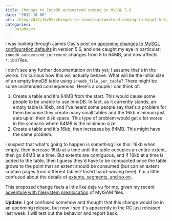 ```yaml
---
title: Changes to InnoDB autoextend coming in MySQL 5.6
date: "2012-10-08"
url: /blog/2012/10/08/changes-to-innodb-autoextend-coming-in-mysql-5-6/
categories:
  - Databases
---
```

I was looking through James Day's post on [upcoming changes to MySQL configuration defaults][1] in version 5.6, and one caught my eye in particular: `innodb_autoextend_increment` changes from 8 to 64MB, and now affects `*.ibd` files.

I don't see any further documentation on this yet; I assume that's in the works. I'm curious how this will actually behave. What will be the initial size of an empty InnoDB table using `innodb_file_per_table`? There might be some unintended consequences. Here's a couple I can think of:

1.  Create a table and it's 64MB from the start. This would cause some people to be unable to use InnoDB. In fact, as it currently stands, an empty table is 16kb, and I've heard some people say that's a problem for them because they create many small tables and the 16kb minimum just eats up all their disk space. This type of problem would get a lot worse in the scenario where 64MB is the minimum size.
2.  Create a table and it's 16kb, then increases by 64MB. This might have the same problem.

I suspect that what's going to happen is something like this: 16kb when empty, then increase 16kb at a time until the table occupies an entire extent, then go 64MB at a time. But extents are contiguous, and if 16kb at a time is added to the table, then I guess they'd have to be compacted once the table grows to the point that an extent should be consumed (but can an extent contain pages from different tables? Insert hand-waving here). I'm a little confused about the details of [extents, segments, and so on][2].

This proposed change feels a little like deja vu for me, given my recent [adventure with filesystem preallocation][3] of MyISAM files.

**Update:** I got confused somehow and thought that this change would be in an upcoming release, but now I see it's apparently in the RC just released last week. I will test out the behavior and report back.

 [1]: https:/http://www.xaprb.com/blogs.oracle.com/supportingmysql/entry/server_defaults_changes_in_mysql
 [2]: http://dev.mysql.com/doc/refman/5.5/en/innodb-file-space.html
 [3]: http://www.xaprb.com/blog/2012/09/14/how-to-free-15gb-of-disk-space-in-a-tenth-of-a-second/
